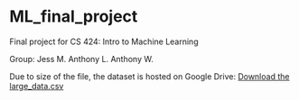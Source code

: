 # ML_final_project

Final project for CS 424: Intro to Machine Learning

Group: Jess M. Anthony L. Anthony W.

Due to size of the file, the dataset is hosted on Google Drive: 
[Download the large_data.csv](https://drive.google.com/file/d/1BLHP9C-UINGtOlxfoTMAlhoTSzVo1Krr/view?usp=sharing)
